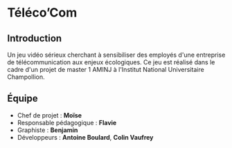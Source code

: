 # Téléco’Com

## Introduction

Un jeu vidéo sérieux cherchant à sensibiliser des employés d'une entreprise de télécommunication aux enjeux écologiques.
Ce jeu est réalisé dans le cadre d'un projet de master 1 AMINJ à l'Institut National Universitaire Champollion.

## Équipe

- Chef de projet : **Moïse**
- Responsable pédagogique : **Flavie**
- Graphiste : **Benjamin**
- Développeurs : **Antoine Boulard**, **Colin Vaufrey**